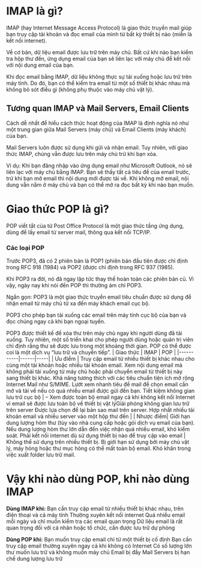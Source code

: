 # IMAP là gì?
IMAP (hay Internet Message Access Protocol) là giao thức truyền mail giúp bạn truy cập tài khoản và đọc email của mình từ bất kỳ thiết bị nào (miễn là kết nối internet).

Về cơ bản, dữ liệu email được lưu trữ trên máy chủ. Bất cứ khi nào bạn kiểm tra hộp thư đến, ứng dụng email của bạn sẽ liên lạc với máy chủ để kết nối với nội dung email của bạn.

Khi đọc email bằng IMAP, dữ liệu không thực sự tải xuống hoặc lưu trữ trên máy tính. Do đó, bạn có thể kiểm tra email từ một số thiết bị khác nhau mà không bỏ sót điều gì (không phụ thuộc vào máy chủ vật lý).
## Tương quan IMAP và Mail Servers, Email Clients
Cách dễ nhất để hiểu cách thức hoạt động của IMAP là định nghĩa nó như một trung gian giữa Mail Servers (máy chủ) và Email Clients (máy khách) của bạn.

Mail Servers luôn được sử dụng khi gửi và nhận email. Tuy nhiên, với giao thức IMAP, chúng vẫn được lưu trên máy chủ trừ khi bạn xóa.

Ví dụ: Khi bạn đăng nhập vào ứng dụng email như Microsoft Outlook, nó sẽ liên lạc với máy chủ bằng IMAP. Bạn sẽ thấy tất cả tiêu đề của email trước, trừ khi bạn mở email thì nội dung mới được tải về. Khi không mở email, nội dung vẫn nằm ở máy chủ và bạn có thể mở ra đọc bất kỳ khi nào bạn muốn.
# Giao thức POP là gì?
POP viết tắt của từ Post Office Protocol là một giao thức tầng ứng dụng, dùng để lấy email từ server mail, thông qua kết nối TCP/IP.
### Các loại POP
Trước POP3, đã có 2 phiên bản là POP1 (phiên bản đầu tiên được chỉ định trong RFC 918 (1984) và POP2 (được chỉ định trong RFC 937 (1985).

Khi POP3 ra đời, nó đã ngay lập tức thay thế hoàn toàn các phiên bản cũ. Vì vậy, ngày nay khi nói đến POP thì thường ám chỉ POP3.

Ngắn gọn: POP3 là một giao thức truyền email tiêu chuẩn được sử dụng để nhận email từ máy chủ từ xa đến máy khách email cục bộ.

POP3 cho phép bạn tải xuống các email trên máy tính cục bộ của bạn và đọc chúng ngay cả khi bạn ngoại tuyến.

POP3 được thiết kế để xóa thư trên máy chủ ngay khi người dùng đã tải xuống. Tuy nhiên, một số triển khai cho phép người dùng hoặc quản trị viên chỉ định rằng thư sẽ được lưu trong một khoảng thời gian. POP có thể được coi là một dịch vụ “lưu trữ và chuyển tiếp”.
| Giao thức | IMAP | POP |
|-----------|------|-----|
| Ưu điểm | Truy cập email từ nhiều thiết bị khác nhau cho cùng một tài khoản hoặc nhiều tài khoản email. Xem nội dung email mà không phải tải xuống từ máy chủ hoặc phải chuyển email từ thiết bị này sang thiết bị khác. Khả năng tương thích với các tiêu chuẩn tiện ích mở rộng Internet Mail như S/MIME. Lướt xem nhanh tiêu đề mail để chọn email cần mở và tải về nếu có quá nhiều email được gửi đến bạn. Tiết kiệm không gian lưu trữ cục bộ | – Xem được toàn bộ email ngay cả khi không kết nối Internet vì email sẽ được lưu toàn bộ về thiết bị vật lýGiải phóng không gian lưu trữ trên server Được lựa chọn để lại bản sao mail trên server. Hợp nhất nhiều tài khoản email và nhiều server vào một hộp thư đến |
| Nhược điểm| Giới hạn dung lượng hòm thư (tùy vào nhà cung cấp hoặc gói dịch vụ email của bạn). Nếu dung lượng hòm thư lớn dẫn đến việc nhận quá nhiều email, khó kiểm soát. Phải kết nối internet dù sử dụng thiết bị nào để truy cập vào email | Không thể sử dụng trên nhiều thiết bị. Bị giới hạn sử dụng bởi máy chủ vật lý, máy hỏng hoặc thư mục hỏng có thể mất toàn bộ email. Khó khăn trong việc xuất folder lưu trữ mail.
# Vậy khi nào dùng POP, khi nào dùng IMAP

**Dùng IMAP khi:**
Bạn cần truy cập email từ nhiều thiết bị khác nhau, trên điện thoại và cả máy tính
Thường xuyên kết nối internet
Quá nhiều email mỗi ngày và chỉ muốn kiểm tra các email quan trọng
Dữ liệu email là rất quan trọng đối với cá nhân hoặc tổ chức, cần được lưu trữ dự phòng

**Dùng POP khi:**
Bạn muốn truy cập email chỉ từ một thiết bị cố định
Bạn cần truy cập email thường xuyên ngay cả khi không có Internet
Có số lượng lớn thư muốn lưu trữ và không muốn máy chủ Email bị đầy
Mail Servers bị hạn chế dung lượng lưu trữ
